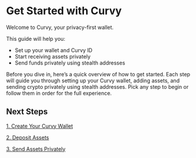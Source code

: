 # Get Started with Curvy

Welcome to Curvy, your privacy-first wallet.

This guide will help you:

- Set up your wallet and Curvy ID
- Start receiving assets privately
- Send funds privately using stealth addresses

Before you dive in, here’s a quick overview of how to get started.
Each step will guide you through setting up your Curvy wallet, adding assets, and sending crypto privately using stealth addresses.
Pick any step to begin or follow them in order for the full experience.

## Next Steps
[1. Create Your Curvy Wallet](./create-your-curvy-wallet)

[2. Deposit Assets](./deposit-assets)

[3. Send Assets Privately](./send-assets-privately)

